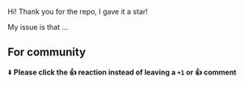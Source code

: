 Hi! Thank you for the repo, I gave it a star!

My issue is that ...

## For community
⬇️  **Please click the 👍 reaction instead of leaving a `+1` or 👍  comment**
